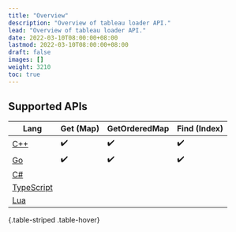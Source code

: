 ```yaml
---
title: "Overview"
description: "Overview of tableau loader API."
lead: "Overview of tableau loader API."
date: 2022-03-10T08:00:00+08:00
lastmod: 2022-03-10T08:00:00+08:00
draft: false
images: []
weight: 3210
toc: true
---
```


## Supported APIs

| Lang                | Get (Map) | GetOrderedMap | Find (Index) |
| ------------------- | --------- | ------------- | ------------ |
| [C++](../cpp)       | ✔️         | ✔️             | ✔️            |
| [Go](../go)         | ✔️         | ✔️             | ✔️            |
| [C#](../csharp)     |           |               |              |
| [TypeScript](../ts) |           |               |              |
| [Lua](../lua)       |           |               |              |
{.table-striped .table-hover}
